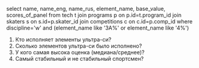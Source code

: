 select name, name_eng, name_rus, element_name, base_value, scores_of_panel
from tech t
join programs p on p.id=t.program_id
join skaters s on s.id=p.skater_id
join competitions c on c.id=p.comp_id
where discipline='w'
and (element_name like '3A%'
or element_name like '4%')

1.	Кто исполняет элементы ультра-си?
2.	Сколько элементов ультра-си было исполнено?
3.	У кого самая высока оценка (медиана/среднее)?
4.	Самый стабильный и не стабильный спортсмен?

